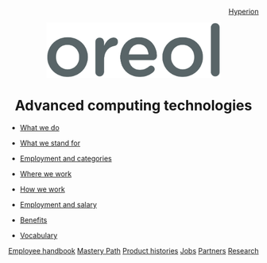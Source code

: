 <p align="right">
<a href="https://github.com/oreol-ag/hyperion-web">Hyperion</a>
</p>

<p align="center">
<img src="https://github.com/oreol-ag/oreol-web/blob/main/Oreol.png" align="center" width="350">
</p>

<h1 align="center">
  Advanced computing technologies
</h1>

* [What we do](./what-we-do.md)
* [What we stand for](./what-we-stand-for.md)

* [Employment and categories](./employment-and-categories.md)

* [Where we work](./where-we-work.md)
* [How we work](./how-we-work.md)

* [Employment and salary](./employment-and-salary.md)
* [Benefits](./benefits.md)
* [Vocabulary](./vocabulary.md)

<p align="left">
<a href="https://github.com/oreol-ag/oreol-web/blob/main/employee-handbook.md">Employee handbook</a> <a href="https://github.com/oreol-ag/oreol-web/blob/main/mastery-path.md">Mastery Path</a> <a href="https://github.com/oreol-ag/oreol-web/blob/main/product-histories.md">Product histories</a> <a href="https://github.com/oreol-ag/landing-page#--advanced-computing-technologies">Jobs</a> <a href="https://github.com/oreol-ag/landing-page#--advanced-computing-technologies">Partners</a> <a href="https://github.com/oreol-ag/landing-page#--advanced-computing-technologies">Research</a>
</p> 